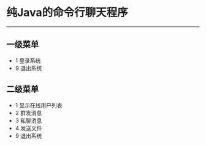# 纯Java的命令行聊天程序

***

## 一级菜单
- 1 登录系统
- 9 退出系统
## 二级菜单
- 1 显示在线用户列表
- 2 群发消息
- 3 私聊消息
- 4 发送文件
- 9 退出系统